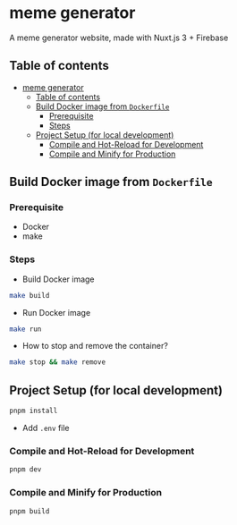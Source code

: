 # meme generator

A meme generator website, made with Nuxt.js 3 + Firebase

## Table of contents

<!--toc:start-->
- [meme generator](#meme-generator)
  - [Table of contents](#table-of-contents)
  - [Build Docker image from `Dockerfile`](#build-docker-image-from-dockerfile)
    - [Prerequisite](#prerequisite)
    - [Steps](#steps)
  - [Project Setup (for local development)](#project-setup-for-local-development)
    - [Compile and Hot-Reload for Development](#compile-and-hot-reload-for-development)
    - [Compile and Minify for Production](#compile-and-minify-for-production)
<!--toc:end-->

## Build Docker image from `Dockerfile`

### Prerequisite

- Docker
- make

### Steps

- Build Docker image

```sh
make build
```

- Run Docker image

```sh
make run
```

- How to stop and remove the container?

```sh
make stop && make remove
```

## Project Setup (for local development)

```sh
pnpm install
```

- Add `.env` file

### Compile and Hot-Reload for Development

```sh
pnpm dev
```

### Compile and Minify for Production

```sh
pnpm build
```

